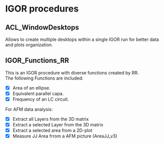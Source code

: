 # IGOR procedures

## ACL_WindowDesktops
Allows to create multiple desktops within a single IGOR run for better data and plots organization.

## IGOR_Functions_RR
This is an IGOR procedure with diverse functions created by RR.\
The following Functions are included:

- [x] Area of an ellipse.
- [x] Equivalent parallel capa.
- [x] Frequency of an LC circuit.

For AFM data analysis:
- [x] Extract all Layers from the 3D matrix
- [x] Extract a selected Layer from the 3D matrix
- [x] Extract a selected area from a 2D-plot
- [x] Measure JJ Area frrom a AFM picture (AreaJJ_v3)
